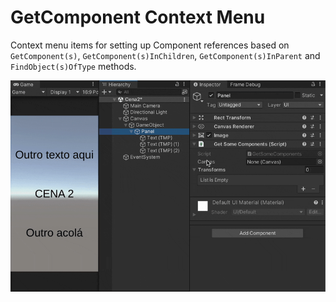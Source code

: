 # GetComponent Context Menu
Context menu items for setting up Component references based on `GetComponent(s)`, `GetComponent(s)InChildren`, `GetComponent(s)InParent` and `FindObject(s)OfType` methods.

![](Extras~/demo.gif)